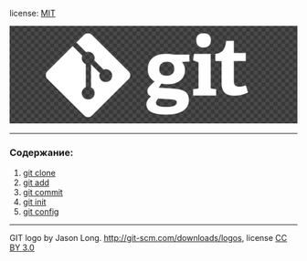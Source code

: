 

license: [MIT](./license.md)

![git-logo](/assect/git-logo.png)

---

### Содержание:
1. [git clone](clone.md)
2. [git add](add.md)
3. [git commit](commit.md)
4. [git init](init.md)
5. [git config](config.md)


---

GIT logo by Jason Long. http://git-scm.com/downloads/logos, license [CC BY 3.0](https://creativecommons.org/licenses/by/3.0/)

